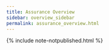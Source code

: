 ```yaml
---
title: Assurance Overview
sidebar: overview_sidebar
permalink: assurance_overview.html
---
```


{% include note-notpublished.html %}
